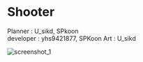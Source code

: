 # Shooter

Planner : U_sikd, SPkoon<br>
developer : yhs9421877, SPKoon
Art : U_sikd

![screenshot_1](https://user-images.githubusercontent.com/33657990/61200557-c9ea2900-a71c-11e9-951a-e375192141d5.PNG)
